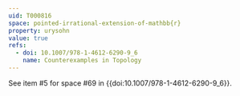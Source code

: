 ```yaml
---
uid: T000816
space: pointed-irrational-extension-of-mathbb{r}
property: urysohn
value: true
refs:
  - doi: 10.1007/978-1-4612-6290-9_6
    name: Counterexamples in Topology
---
```

See item #5 for space #69 in {{doi:10.1007/978-1-4612-6290-9_6}}.
